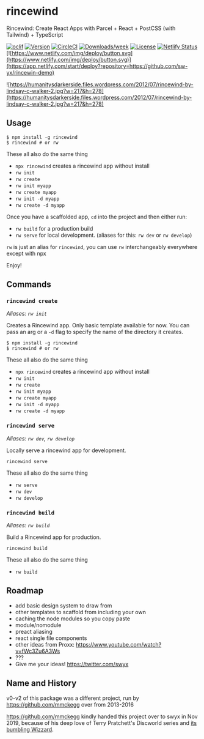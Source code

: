 # rincewind

Rincewind: Create React Apps with Parcel + React + PostCSS (with Tailwind) + TypeScript

[![oclif](https://img.shields.io/badge/cli-oclif-brightgreen.svg)](https://oclif.io)
[![Version](https://img.shields.io/npm/v/rincewind.svg)](https://npmjs.org/package/rincewind)
[![CircleCI](https://circleci.com/gh/sw-yx/rincewind/tree/master.svg?style=shield)](https://circleci.com/gh/sw-yx/rincewind/tree/master)
[![Downloads/week](https://img.shields.io/npm/dw/rincewind.svg)](https://npmjs.org/package/rincewind)
[![License](https://img.shields.io/npm/l/rincewind.svg)](https://github.com/sw-yx/rincewind/blob/master/package.json)
[![Netlify Status](https://api.netlify.com/api/v1/badges/88e02ab4-ab2c-4949-8dbe-1afb7f3b2ae6/deploy-status)](https://app.netlify.com/sites/rincewind/deploys)
[![https://www.netlify.com/img/deploy/button.svg](https://www.netlify.com/img/deploy/button.svg)](https://app.netlify.com/start/deploy?repository=https://github.com/sw-yx/rincewin-demo)

![https://humanitysdarkerside.files.wordpress.com/2012/07/rincewind-by-lindsay-c-walker-2.jpg?w=217&h=278](https://humanitysdarkerside.files.wordpress.com/2012/07/rincewind-by-lindsay-c-walker-2.jpg?w=217&h=278)

## Usage

```sh-session
$ npm install -g rincewind
$ rincewind # or rw
```

These all also do the same thing

- `npx rincewind` creates a rincewind app without install
- `rw init`
- `rw create`
- `rw init myapp`
- `rw create myapp`
- `rw init -d myapp`
- `rw create -d myapp`

Once you have a scaffolded app, `cd` into the project and then either run:

- `rw build` for a production build
- `rw serve` for local development. (aliases for this: `rw dev` or `rw develop`)

`rw` is just an alias for `rincewind`, you can use `rw` interchangeably everywhere except with npx

Enjoy!

## Commands

### `rincewind create`

_Aliases: `rw init`_

Creates a Rincewind app. Only basic template available for now. You can pass an arg or a `-d` flag to specify the name of the directory it creates.

```sh-session
$ npm install -g rincewind
$ rincewind # or rw
```

These all also do the same thing

- `npx rincewind` creates a rincewind app without install
- `rw init`
- `rw create`
- `rw init myapp`
- `rw create myapp`
- `rw init -d myapp`
- `rw create -d myapp`

### `rincewind serve`

_Aliases: `rw dev`, `rw develop`_

Locally serve a rincewind app for development.

```sh-session
rincewind serve
```

These all also do the same thing

- `rw serve`
- `rw dev`
- `rw develop`

### `rincewind build`

_Aliases: `rw build`_

Build a Rincewind app for production.

```sh-session
rincewind build
```

These all also do the same thing

- `rw build`

## Roadmap

- add basic design system to draw from
- other templates to scaffold from including your own
- caching the node modules so you copy paste
- module/nomodule
- preact aliasing
- react single file components
- other ideas from Proxx: https://www.youtube.com/watch?v=fWc3Zu6A3Ws
- ???
- Give me your ideas! https://twitter.com/swyx

## Name and History

v0-v2 of this package was a different project, run by https://github.com/mmckegg over from 2013-2016

https://github.com/mmckegg kindly handed this project over to swyx in Nov 2019, because of his deep love of Terry Pratchett's Discworld series and [its bumbling Wizzard](https://en.wikipedia.org/wiki/Rincewind).
